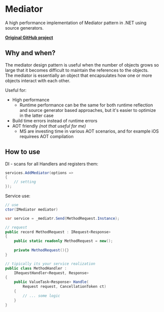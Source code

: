 # Mediator
A high performance implementation of Mediator pattern in .NET using source generators.

[**Original GitHub project**](https://github.com/martinothamar/Mediator)
## Why and when?
The mediator design pattern is useful when the number of objects grows so large that it becomes difficult to maintain the references to the objects.  
The mediator is essentially an object that encapsulates how one or more objects interact with each other.

Useful for:
- High performance
  - Runtime performance can be the same for both runtime reflection and source generator based approaches, but it's easier to optimize in the latter case
- Build time errors instead of runtime errors
- AOT friendly _(not that useful for me)_
    - MS are investing time in various AOT scenarios, and for example iOS requirees AOT compilation

## How to use
DI - scans for all Handlers and registers them:
```csharp
services.AddMediator(options => 
{
    // setting
});
```
Service use:
```csharp
// use
ctor(IMediator mediator)

var service = _mediatr.Send(MethodRequest.Instance);
```
```csharp
// request
public record MethodRequest : IRequest<Response>
{
    public static readonly MethodRequest = new();
    
    private MethodRequest(){}
}
```
```csharp
// tipically its your service realization
public class MethodHandler : 
    IRequestHandler<Request, Response>
{
    public ValueTask<Response> Handle(
        Request request, CancellationToken ct)
    {
        // ... some logic
    }
}
```
